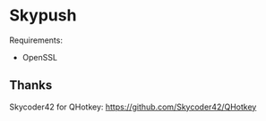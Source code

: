 # Skypush
Requirements:
- OpenSSL

## Thanks
Skycoder42 for QHotkey: https://github.com/Skycoder42/QHotkey
